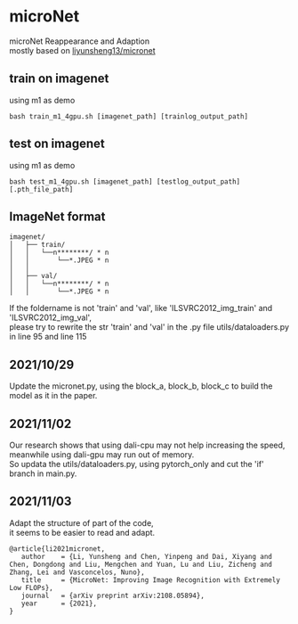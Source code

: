 # microNet
microNet Reappearance and Adaption  
mostly based on [liyunsheng13/micronet](https://github.com/liyunsheng13/micronet)  


## train on imagenet  
using m1 as demo
```
bash train_m1_4gpu.sh [imagenet_path] [trainlog_output_path]
```


## test on imagenet  
using m1 as demo
```
bash test_m1_4gpu.sh [imagenet_path] [testlog_output_path] [.pth_file_path]
```


## ImageNet format
```
imagenet/
│   ├── train/
│   │   └──n********/ * n
│   │       └──*.JPEG * n
│   │
│   ├── val/
│   │   └──n********/ * n
│   │       └──*.JPEG * n
```  

If the foldername is not 'train' and 'val', like 'ILSVRC2012_img_train' and 'ILSVRC2012_img_val',  
please try to rewrite the str 'train' and 'val' in the .py file  utils/dataloaders.py in line 95 and line 115  



## 2021/10/29

Update the micronet.py, using the block_a, block_b, block_c to build the model as it in the paper.


## 2021/11/02

Our research shows that using dali-cpu may not help increasing the speed,  
meanwhile using dali-gpu may run out of memory.  
So updata the utils/dataloaders.py, using pytorch_only and cut the 'if' branch in main.py.


## 2021/11/03

Adapt the structure of part of the code,  
it seems to be easier to read and adapt.


```
@article{li2021micronet,
   author    = {Li, Yunsheng and Chen, Yinpeng and Dai, Xiyang and Chen, Dongdong and Liu, Mengchen and Yuan, Lu and Liu, Zicheng and Zhang, Lei and Vasconcelos, Nuno},
   title     = {MicroNet: Improving Image Recognition with Extremely Low FLOPs},
   journal   = {arXiv preprint arXiv:2108.05894},
   year      = {2021},
}
```

